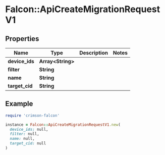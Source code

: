 # Falcon::ApiCreateMigrationRequestV1

## Properties

| Name | Type | Description | Notes |
| ---- | ---- | ----------- | ----- |
| **device_ids** | **Array&lt;String&gt;** |  |  |
| **filter** | **String** |  |  |
| **name** | **String** |  |  |
| **target_cid** | **String** |  |  |

## Example

```ruby
require 'crimson-falcon'

instance = Falcon::ApiCreateMigrationRequestV1.new(
  device_ids: null,
  filter: null,
  name: null,
  target_cid: null
)
```

